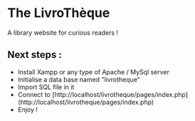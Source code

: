 # The LivroThèque
A library website for curious readers ! <br>

## Next steps :

<ul>
    <li>Install Xampp or any type of Apache / MySql server</li>
    <li>Initialise a data base named "livrotheque"</li>
    <li>Import SQL file in it</li>
    <li>Connect to [http://localhost/livrotheque/pages/index.php](http://localhost/livrotheque/pages/index.php)</li>
    <li>Enjoy !</li>
</ul>
